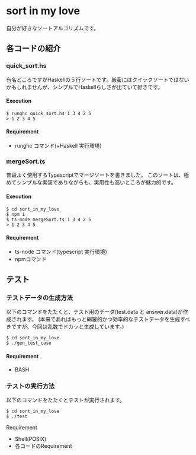 # sort in my love

自分が好きなソートアルゴリズムです。

## 各コードの紹介
### quick_sort.hs
有名どころですがHaskellの５行ソートです。厳密にはクイックソートではないかもしれませんが、シンプルでHaskellらしさが出ていて好きです。

#### Execution
```
$ runghc quick_sort.hs 1 3 4 2 5
> 1 2 3 4 5
```

#### Requirement
- runghc コマンド(+Haskell 実行環境)

### mergeSort.ts
普段よく使用するTypescriptでマージソートを書きました。
このソートは、極めてシンプルな実装でありながらも、実用性も高いところが魅力的です。

#### Execution
```
$ cd sort_in_my_love
$ npm i
$ ts-node mergeSort.ts 1 3 4 2 5
> 1 2 3 4 5
```

#### Requirement
- ts-node コマンド(typescript 実行環境)
- npmコマンド

## テスト
### テストデータの生成方法

以下のコマンドをたたくと、テスト用のデータ(test.data と answer.data)が作成されます。
(本来であればもっと網羅的かつ効率的なテストデータを生成すべきですが、今回は乱数でドカッと生成しています。)

```
$ cd sort_in_my_love
$ ./gen_test_case
```

#### Requirement
- BASH

### テストの実行方法

以下のコマンドをたたくとテストが実行されます。

```
$ cd sort_in_my_love
$ ./test
```

Requirement
- Shell(POSIX)
- 各コードのRequirement
